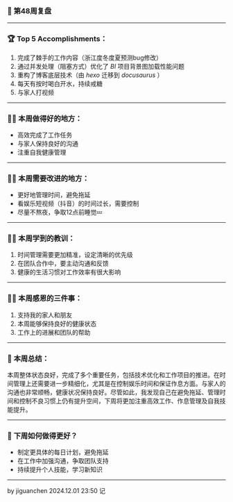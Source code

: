 ### 📆 **第48周复盘**

---

### 🏆 **Top 5 Accomplishments：**

1. 完成了棘手的工作内容（浙江度冬度夏预测bug修改）
2. 通过并发处理（阻塞方式）优化了 *BI* 项目背景图加载性能问题
3. 重构了博客底层技术（由 *hexo* 迁移到 *docusaurus* ）
4. 每天有按时喝白开水，持续戒糖
5. 与家人打视频

---

### 👏🏻 **本周做得好的地方：**

- 高效完成了工作任务
- 与家人保持良好的沟通
- 注重自我健康管理

---

### 💪🏻 **本周需要改进的地方：**

- 更好地管理时间，避免拖延
- 看娱乐短视频（抖音）的时间过长，需要控制
- 尽量不熬夜，争取12点前睡觉💤

---

### ✍🏻 **本周学到的教训：**

1. 时间管理需要更加精准，设定清晰的优先级
2. 在团队合作中，要主动沟通和反馈
3. 健康的生活习惯对工作效率有很大影响

---

### 🙏🏻 **本周感恩的三件事：**

1. 支持我的家人和朋友
2. 本周能够保持良好的健康状态
3. 工作上的进展和团队的帮助

---

### 📕 **本周总结：**

本周整体状态良好，完成了多个重要任务，包括技术优化和工作项目的推进。在时间管理上还需要进一步精细化，尤其是在控制娱乐时间和保证作息方面。与家人的沟通也非常顺畅，健康状况保持良好。尽管如此，我发现自己在避免拖延、管理时间和控制不良习惯上仍有提升空间，下周将更加注重高效工作、作息管理及自我技能提升。

---

### 🍃 **下周如何做得更好？**

- 制定更具体的每日计划，避免拖延
- 在工作中加强沟通，争取团队支持
- 持续提升个人技能，学习新知识

---

by jiguanchen 2024.12.01 23:50 记